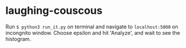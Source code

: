 # laughing-couscous

Run ```$ python3 run_it.py```  on terminal and navigate to ```localhost:5000``` on incongnito window. Choose epsilon and hit 'Analyze', and wait to see the histogram.
